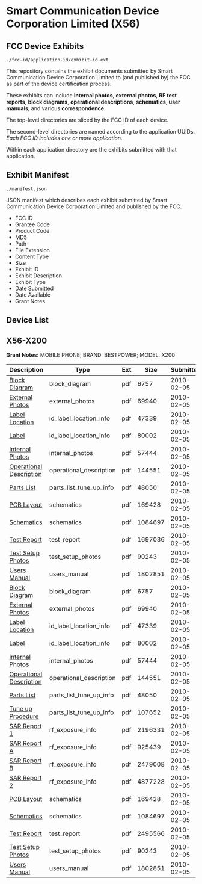 # Smart Communication Device Corporation Limited (X56)
## FCC Device Exhibits

```
./fcc-id/application-id/exhibit-id.ext
```

This repository contains the exhibit documents submitted by Smart Communication Device Corporation Limited to (and published by) the FCC as part of the device certification process.

These exhibits can include **internal photos**, **external photos**, **RF test reports**, **block diagrams**, **operational descriptions**, **schematics**, **user manuals**, and various **correspondence**.

The top-level directories are sliced by the FCC ID of each device.

The second-level directories are named according to the application UUIDs. *Each FCC ID includes one or more application.*

Within each application directory are the exhibits submitted with that application. 

## Exhibit Manifest

```
./manifest.json
```

JSON manifest which describes each exhibit submitted by Smart Communication Device Corporation Limited and published by the FCC.

- FCC ID
- Grantee Code
- Product Code
- MD5
- Path
- File Extension
- Content Type
- Size
- Exhibit ID
- Exhibit Description
- Exhibit Type
- Date Submitted
- Date Available
- Grant Notes

## Device List
## X56-X200
**Grant Notes:** MOBILE PHONE; BRAND: BESTPOWER; MODEL: X200

| Description | Type | Ext | Size | Submitted | Available |
| ----------- | ---- | --- | ---- | --------- | --------- |
| [Block Diagram](X56-X200/6ecd40031950c2179923f59ace817a0e/1238326.pdf) | block_diagram | pdf | 6757 | 2010-02-05 | 2010-02-05 |
| [External Photos](X56-X200/6ecd40031950c2179923f59ace817a0e/1238327.pdf) | external_photos | pdf | 69940 | 2010-02-05 | 2010-02-05 |
| [Label Location](X56-X200/6ecd40031950c2179923f59ace817a0e/1238328.pdf) | id_label_location_info | pdf | 47339 | 2010-02-05 | 2010-02-05 |
| [Label](X56-X200/6ecd40031950c2179923f59ace817a0e/1238329.pdf) | id_label_location_info | pdf | 80002 | 2010-02-05 | 2010-02-05 |
| [Internal Photos](X56-X200/6ecd40031950c2179923f59ace817a0e/1238330.pdf) | internal_photos | pdf | 57444 | 2010-02-05 | 2010-02-05 |
| [Operational Description](X56-X200/6ecd40031950c2179923f59ace817a0e/1238331.pdf) | operational_description | pdf | 144551 | 2010-02-05 | 2010-02-05 |
| [Parts List](X56-X200/6ecd40031950c2179923f59ace817a0e/1238332.pdf) | parts_list_tune_up_info | pdf | 48050 | 2010-02-05 | 2010-02-05 |
| [PCB Layout](X56-X200/6ecd40031950c2179923f59ace817a0e/1238333.pdf) | schematics | pdf | 169428 | 2010-02-05 | 2010-02-05 |
| [Schematics](X56-X200/6ecd40031950c2179923f59ace817a0e/1238334.pdf) | schematics | pdf | 1084697 | 2010-02-05 | 2010-02-05 |
| [Test Report](X56-X200/6ecd40031950c2179923f59ace817a0e/1238324.pdf) | test_report | pdf | 1697036 | 2010-02-05 | 2010-02-05 |
| [Test Setup Photos](X56-X200/6ecd40031950c2179923f59ace817a0e/1238325.pdf) | test_setup_photos | pdf | 90243 | 2010-02-05 | 2010-02-05 |
| [Users Manual](X56-X200/6ecd40031950c2179923f59ace817a0e/1238335.pdf) | users_manual | pdf | 1802851 | 2010-02-05 | 2010-02-05 |
| [Block Diagram](X56-X200/d12757ed13096650de29dd52dd7802ca/1238326.pdf) | block_diagram | pdf | 6757 | 2010-02-05 | 2010-02-05 |
| [External Photos](X56-X200/d12757ed13096650de29dd52dd7802ca/1238327.pdf) | external_photos | pdf | 69940 | 2010-02-05 | 2010-02-05 |
| [Label Location](X56-X200/d12757ed13096650de29dd52dd7802ca/1238328.pdf) | id_label_location_info | pdf | 47339 | 2010-02-05 | 2010-02-05 |
| [Label](X56-X200/d12757ed13096650de29dd52dd7802ca/1238329.pdf) | id_label_location_info | pdf | 80002 | 2010-02-05 | 2010-02-05 |
| [Internal Photos](X56-X200/d12757ed13096650de29dd52dd7802ca/1238330.pdf) | internal_photos | pdf | 57444 | 2010-02-05 | 2010-02-05 |
| [Operational Description](X56-X200/d12757ed13096650de29dd52dd7802ca/1238331.pdf) | operational_description | pdf | 144551 | 2010-02-05 | 2010-02-05 |
| [Parts List](X56-X200/d12757ed13096650de29dd52dd7802ca/1238332.pdf) | parts_list_tune_up_info | pdf | 48050 | 2010-02-05 | 2010-02-05 |
| [Tune up Procedure](X56-X200/d12757ed13096650de29dd52dd7802ca/1238351.pdf) | parts_list_tune_up_info | pdf | 107652 | 2010-02-05 | 2010-02-05 |
| [SAR Report 1](X56-X200/d12757ed13096650de29dd52dd7802ca/1238337.pdf) | rf_exposure_info | pdf | 2196331 | 2010-02-05 | 2010-02-05 |
| [SAR Report A](X56-X200/d12757ed13096650de29dd52dd7802ca/1238347.pdf) | rf_exposure_info | pdf | 925439 | 2010-02-05 | 2010-02-05 |
| [SAR Report B](X56-X200/d12757ed13096650de29dd52dd7802ca/1238348.pdf) | rf_exposure_info | pdf | 2479008 | 2010-02-05 | 2010-02-05 |
| [SAR Report 2](X56-X200/d12757ed13096650de29dd52dd7802ca/1238349.pdf) | rf_exposure_info | pdf | 4877228 | 2010-02-05 | 2010-02-05 |
| [PCB Layout](X56-X200/d12757ed13096650de29dd52dd7802ca/1238333.pdf) | schematics | pdf | 169428 | 2010-02-05 | 2010-02-05 |
| [Schematics](X56-X200/d12757ed13096650de29dd52dd7802ca/1238334.pdf) | schematics | pdf | 1084697 | 2010-02-05 | 2010-02-05 |
| [Test Report](X56-X200/d12757ed13096650de29dd52dd7802ca/1238336.pdf) | test_report | pdf | 2495566 | 2010-02-05 | 2010-02-05 |
| [Test Setup Photos](X56-X200/d12757ed13096650de29dd52dd7802ca/1238325.pdf) | test_setup_photos | pdf | 90243 | 2010-02-05 | 2010-02-05 |
| [Users Manual](X56-X200/d12757ed13096650de29dd52dd7802ca/1238335.pdf) | users_manual | pdf | 1802851 | 2010-02-05 | 2010-02-05 |

